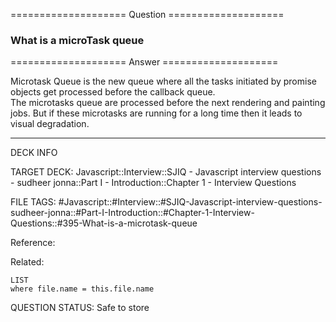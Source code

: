 ==================== Question ====================  

### What is a microTask queue  

==================== Answer ====================  

Microtask Queue is the new queue where all the tasks initiated by promise
objects get processed before the callback queue.  
The microtasks queue are processed before the next rendering and painting jobs.
But if these microtasks are running for a long time then it leads to visual
degradation.

---

DECK INFO

TARGET DECK: Javascript::Interview::SJIQ - Javascript interview questions -
sudheer jonna::Part I - Introduction::Chapter 1 - Interview Questions

FILE TAGS:
#Javascript::#Interview::#SJIQ-Javascript-interview-questions-sudheer-jonna::#Part-I-Introduction::#Chapter-1-Interview-Questions::#395-What-is-a-microtask-queue

Reference:

Related:

```dataview
LIST
where file.name = this.file.name
```

QUESTION STATUS: Safe to store
